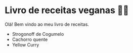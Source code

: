 # Livro de receitas veganas :woman_cook:

Olá! Bem vindo ao meu livro de receitas.

- Strogonoff de Cogumelo
- Cachorro quente
- Yellow Curry
